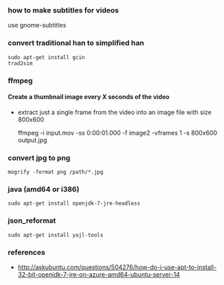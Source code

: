 ### how to make subtitles for videos

use gnome-subtitles

### convert traditional han to simplified han

    sudo apt-get install gcin
    trad2sim

### ffmpeg

#### Create a thumbnail image every X seconds of the video

* extract just a single frame from the video into an image file with size 800x600

    ffmpeg -i input.mov -ss 0:00:01.000 -f image2 -vframes 1 -s 800x600 output.jpg

### convert jpg to png

    mogrify -format png /path/*.jpg

### java (amd64 or i386)

    sudo apt-get install openjdk-7-jre-headless

### json_reformat

    sudo apt-get install yajl-tools

### references

* http://askubuntu.com/questions/504276/how-do-i-use-apt-to-install-32-bit-openjdk-7-jre-on-azure-amd64-ubuntu-server-14
